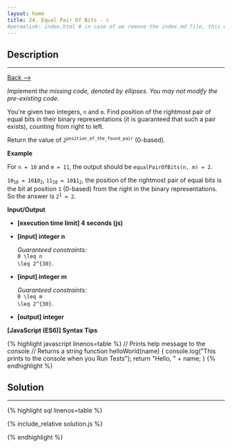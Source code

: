 ```yaml
---
layout: home
title: 24. Equal Pair Of Bits - c 
#permalink: index.html # in case of we remove the index.md file, this doc will be the index page
---
```


<div class="row">
<div class="columnStmt" markdown="1">

## Description

---

[Back --> ](../README.md)

_Implement the missing code, denoted by ellipses. You may not modify the pre-existing code._

You're given two integers, <code>n</code> and <code>m</code>. Find position of the rightmost pair of equal bits in their binary representations (it is guaranteed that such a pair exists), counting from right to left.

Return the value of <code>2<sup>position_of_the_found_pair</sup></code> (0-based).

**Example**

For <code>n = 10</code> and <code>m = 11</code>, the output should be
<code>equalPairOfBits(n, m) = 2</code>.

<code>10<sub>10</sub> = 10<b>1</b>0<sub>2</sub></code>, <code>11<sub>10</sub> = 10<b>1</b>1<sub>2</sub></code>, the position of the rightmost pair of equal bits is the bit at position <code>1</code> (0-based) from the right in the binary representations.
So the answer is <code>2<sup>1</sup> = 2</code>.

**Input/Output**

- **[execution time limit] 4 seconds (js)**

- **[input] integer n**

  _Guaranteed constraints:_<br>
  <code type='math/tex'>0 \leq n \leq 2^{30}</code>.

- **[input] integer m**

  _Guaranteed constraints:_<br>
  <code type='math/tex'>0 \leq m \leq 2^{30}</code>.

- **[output] integer**

**[JavaScript (ES6)] Syntax Tips**

{% highlight javascript linenos=table %}
// Prints help message to the console
// Returns a string
function helloWorld(name) {
console.log("This prints to the console when you Run Tests");
return "Hello, " + name;
}
{% endhighlight %}

</div>
<div class="columnSol" markdown="1">

## Solution

---

{% highlight sql linenos=table %}

{% include_relative solution.js %}

{% endhighlight %}

</div>
</div>
